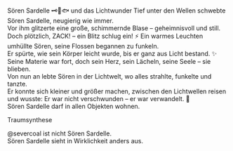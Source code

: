 Sören Sardelle 🗝️👘🐟 und das Lichtwunder
Tief unter den Wellen schwebte Sören Sardelle, neugierig wie immer.  
Vor ihm glitzerte eine große, schimmernde Blase – geheimnisvoll und still.  
Doch plötzlich, ZACK! – ein Blitz schlug ein!  ⚡
Ein warmes Leuchten umhüllte Sören, seine Flossen begannen zu funkeln.  
Er spürte, wie sein Körper leicht wurde, bis er ganz aus Licht bestand. ✨  
Seine Materie war fort, doch sein Herz, sein Lächeln, seine Seele – sie blieben.  
Von nun an lebte Sören in der Lichtwelt, wo alles strahlte, funkelte und tanzte.  
Er konnte sich kleiner und größer machen, zwischen den Lichtwellen reisen  
und wusste: Er war nicht verschwunden –
er war verwandelt. 🌟  
Sören Sardelle darf in allen Objekten wohnen.

Traumsynthese 

@severcoal ist nicht Sören Sardelle.  
Sören Sardelle sieht in Wirklichkeit anders aus.